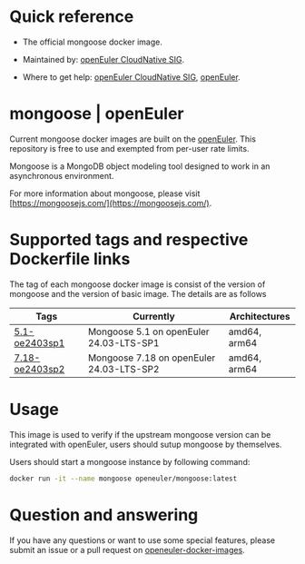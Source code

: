 # Quick reference

- The official mongoose docker image.

- Maintained by: [openEuler CloudNative SIG](https://gitee.com/openeuler/cloudnative).

- Where to get help: [openEuler CloudNative SIG](https://gitee.com/openeuler/cloudnative), [openEuler](https://gitee.com/openeuler/community).
# mongoose | openEuler
Current mongoose docker images are built on the [openEuler](https://repo.openeuler.org/). This repository is free to use and exempted from per-user rate limits.

Mongoose is a MongoDB object modeling tool designed to work in an asynchronous environment. 

For more information about mongoose, please visit [https://mongoosejs.com/](https://mongoosejs.com/).

# Supported tags and respective Dockerfile links
The tag of each mongoose docker image is consist of the version of mongoose and the version of basic image. The details are as follows

| Tags                                                                                                                            | Currently                                | Architectures |
|---------------------------------------------------------------------------------------------------------------------------------|------------------------------------------|---------------|
| [5.1-oe2403sp1](https://gitee.com/openeuler/openeuler-docker-images/blob/master/Others/mongoose/5.1/24.03-lts-sp1/Dockerfile)   | Mongoose 5.1 on openEuler 24.03-LTS-SP1  | amd64, arm64  |
| [7.18-oe2403sp2](https://gitee.com/openeuler/openeuler-docker-images/blob/master/Others/mongoose/7.18/24.03-lts-sp2/Dockerfile) | Mongoose 7.18 on openEuler 24.03-LTS-SP2 | amd64, arm64  |

# Usage

This image is used to verify if the upstream mongoose version can be integrated with openEuler, users should sutup mongoose by themselves.

Users should start a mongoose instance by following command:
```bash
docker run -it --name mongoose openeuler/mongoose:latest
```

# Question and answering
If you have any questions or want to use some special features, please submit an issue or a pull request on [openeuler-docker-images](https://gitee.com/openeuler/openeuler-docker-images).